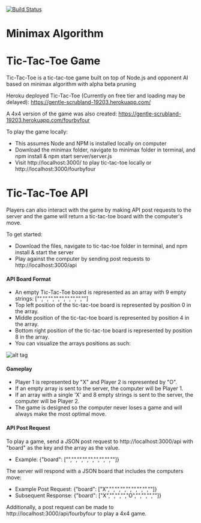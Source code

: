 [![Build Status](https://travis-ci.org/nongaap/minimax.svg?branch=master)](https://travis-ci.org/nongaap/minimax)
# Minimax Algorithm

# Tic-Tac-Toe Game
Tic-Tac-Toe is a tic-tac-toe game built on top of Node.js and opponent AI based on minimax algorithm with alpha beta pruning

Heroku deployed Tic-Tac-Toe (Currently on free tier and loading may be delayed): https://gentle-scrubland-19203.herokuapp.com/

A 4x4 version of the game was also created: https://gentle-scrubland-19203.herokuapp.com/fourbyfour

To play the game locally:

- This assumes Node and NPM is installed locally on computer
- Download the minimax folder, navigate to minimax folder in terminal, and npm install & npm start server/server.js
- Visit http://localhost:3000/ to play tic-tac-toe locally or http://localhost:3000/fourbyfour


# Tic-Tac-Toe API
Players can also interact with the game by making API post requests to the server and the game will return a tic-tac-toe board with the computer's move.

To get started:

- Download the files, navigate to tic-tac-toe folder in terminal, and npm install & start the server
- Play against the computer by sending post requests to http://localhost:3000/api

#### API Board Format

- An empty Tic-Tac-Toe board is represented as an array with 9 empty strings: ["","","","","","","","",""]
- Top left position of the tic-tac-toe board is represented by position 0 in the array.
- Middle position of the tic-tac-toe board is represented by position 4 in the array.
- Bottom right position of the tic-tac-toe board is represented by position 8 in the array.
- You can visualize the arrays positions as such:

![alt tag](http://i.imgur.com/bGDfG3n.jpg)

#### Gameplay

- Player 1 is represented by "X" and Player 2 is represented by "O".
- If an empty array is sent to the server, the computer will be Player 1.
- If an array with a single 'X' and 8 empty strings is sent to the server, the computer will be Player 2.
- The game is designed so the computer never loses a game and will always make the most optimal move.

#### API Post Request
To play a game, send a JSON post request to  http://localhost:3000/api with "board" as the key and the array as the value.
- Example: {"board": ["","","","","","","","",""]}

The server will respond with a JSON board that includes the computers move:
- Example Post Request: {"board": ["X","","","","","","","",""]}
- Subsequent Response: {"board": ["X","","","","O","","","",""]}

Additionally, a post request can be made to http://localhost:3000/api/fourbyfour to play a 4x4 game.
